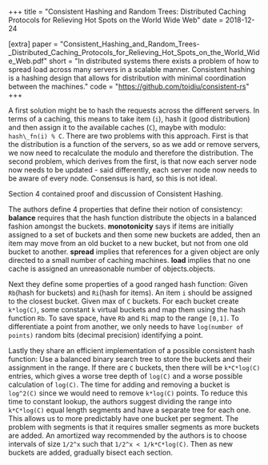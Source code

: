 +++
title = "Consistent Hashing and Random Trees: Distributed Caching Protocols for Relieving Hot Spots on the World Wide Web"
date = 2018-12-24

[extra]
paper = "Consistent_Hashing_and_Random_Trees-_Distributed_Caching_Protocols_for_Relieving_Hot_Spots_on_the_World_Wide_Web.pdf"
short = "In distributed systems there exists a problem of how to spread load across many servers in a scalable manner. Consistent hashing is a hashing design that allows for distribution with minimal coordination between the machines."
code = "https://github.com/toidiu/consistent-rs"
+++

A first solution might be to hash the requests across the different servers. In terms of a caching, this means to take item (`i`), hash it (good distribution) and then assign it to the available caches (`C`), maybe with modulo: `hash\_fn(i) % C`. There are two problems with this approach. First is that the distribution is a function of the servers, so as we add or remove servers, we now need to recalculate the modulo and therefore the distribution. The second problem, which derives from the first, is that now each server node now needs to be updated - said differently, each server node now needs to be aware of every node. Consensus is hard, so this is not ideal.

Section 4 contained proof and discussion of Consistent Hashing.

The authors define 4 properties that define their notion of consistency: **balance** requires that the hash function distribute the objects in a balanced fashion amongst the buckets. **monotonicity** says if items are initially assigned to a set of buckets and then some new buckets are added, then an item may move from an old bucket to a new bucket, but not from one old bucket to another. **spread** implies that references for a given object are only directed to a small number of caching machines. **load** implies that no one cache is assigned an unreasonable number of objects.objects.

Next they define some properties of a good ranged hash function: Given `Rb`(hash for buckets) and `Ri`(hash for items). An item `i` should be assigned to the closest bucket. Given max of `C` buckets. For each bucket create `k*log(C)`, some constant `k` virtual buckets and map them using the hash function `Rb`. To save space, have `Rb` and `Ri` map to the range `[0,1]`. To differentiate a point from another, we only needs to have `log(number of points)` random bits (decimal precision) identifying a point.

Lastly they share an efficient implementation of a possible consistent hash function: Use a balanced binary search tree to store the buckets and their assignment in the range. If there are `C` buckets, then there will be `k*C*log(C)` entries, which gives a worse tree depth of `log(C)` and a worse possible calculation of `log(C)`. The time for adding and removing a bucket is `log^2(C)` since we would need to remove `k*log(C)` points. To reduce this time to constant lookup, the authors suggest dividing the range into `k*C*log(C)` equal length segments and have a separate tree for each one. This allows us to more predictably have one bucket per segment. The problem with segments is that it requires smaller segments as more buckets are added. An amortized way recommended by the authors is to choose intervals of size `1/2^x` such that `1/2^x < 1/k*C*log(C)`. Then as new buckets are added, gradually bisect each section.

